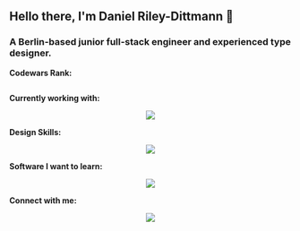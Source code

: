 ## Hello there, I'm Daniel Riley-Dittmann 👋

### A Berlin-based junior full-stack engineer and experienced type designer.

**Codewars Rank:**

<p>
<img ![image](https://www.codewars.com/users/danielrileyde/badges/large) />
</p>

**Currently working with:**

<p align="center">
  <a href="https://skillicons.dev">
    <img src="https://skillicons.dev/icons?i=react,ts,js,nextjs,nodejs,p5js,html,css" />
  </a>
</p>

**Design Skills:**

<p align="center">
  <a href="https://skillicons.dev">
    <img src="https://skillicons.dev/icons?i=figma,ai,ps" />
  </a>
</p>

**Software I want to learn:**

<p align="center">
  <a href="https://skillicons.dev">
    <img src="https://skillicons.dev/icons?i=solidity,rust" />
  </a>
</p>

**Connect with me:**

<p align="center">
  <a href="https://skillicons.dev">
    <img src="https://skillicons.dev/icons?i=github,linkedin" />
  </a>
</p>


